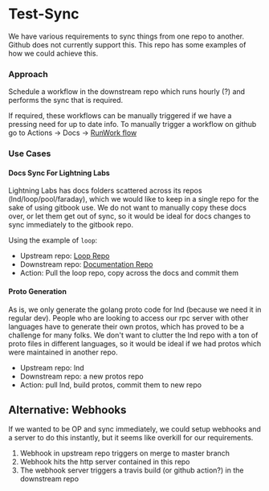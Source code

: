 # Test-Sync
We have various requirements to sync things from one repo to another. Github does not currently support this. This repo has some examples of how we could achieve this. 

### Approach
Schedule a workflow in the downstream repo which runs hourly (?) and performs the sync that is required. 

If required, these workflows can be manually triggered if we have a pressing need for up to date info.
To manually trigger a workflow on github go to Actions -> Docs -> [RunWork flow](https://github.com/carlaKC/test-sync/actions?query=workflow%3ADocs)

### Use Cases
#### Docs Sync For Lightning Labs
Lightning Labs has docs folders scattered across its repos (lnd/loop/pool/faraday), which we would like to keep in a single repo for the sake of using gitbook use. We do not want to manually copy these docs over, or let them get out of sync, so it would be ideal for docs changes to sync immediately to the gitbook repo. 

Using the example of `loop`:
- Upstream repo: [Loop Repo](https://github.com/lightninglabs/loop)
- Downstream repo: [Documentation Repo](https://github.com/lightninglabs/docs.lightning.engineering)
- Action: Pull the loop repo, copy across the docs and commit them

#### Proto Generation
As is, we only generate the golang proto code for lnd (because we need it in regular dev). People who are looking to access our rpc server with other languages have to generate their own protos, which has proved to be a challenge for many folks. We don't want to clutter the lnd repo with a ton of proto files in different languages, so it would be ideal if we had protos which were maintained in another repo. 

- Upstream repo: lnd
- Downstream repo: a new protos repo
- Action: pull lnd, build protos, commit them to new repo

## Alternative: Webhooks
If we wanted to be OP and sync immediately, we could setup webhooks and a server to do this instantly, but it seems like overkill for our requirements. 

1. Webhook in upstream repo triggers on merge to master branch
2. Webhook hits the http server contained in this repo
3. The webhook server triggers a travis build (or github action?) in the downstream repo

